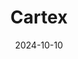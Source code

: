 ---  
layout: startup_page  
title: "Cartex"  
id: "cartex.com"  
permalink: "/cartexcartex.com10102024/"  
website: "https://cartex.com"  
funding_round: "Strategic Investment"  
funding_amount: ""  
investors: "Schwarzwald Capital"  
about: "Cartex is a fintech services marketplace connecting various payment solution services, including card issuance, payment gateways, and payout mechanisms, specifically designed for the creator economy. It aims to streamline and simplify payment processes within this rapidly growing yet often unregulated sector, helping creators manage their finances effectively."  
markets: "Fintech, Creator Economy, Banking, Debit Cards, Payments, Information Technology, PaaS"  
hq: "Athens, Attiki, Greece"  
founded_year: "2022"  
linkedin: "https://www.linkedin.com/company/cartex-italia-s.r.l."  
twitter: ""  
instagram: ""  
facebook: ""  
crunchbase: "https://www.crunchbase.com/organization/cartex"  
pitchbook: "https://pitchbook.com/profiles/company/162428-95"  

date_display: "10-Oct-2024"  
date: "2024-10-10"

# SEO Optimization  
meta_title: "Cartex - Strategic Investment"  
meta_description: "Cartex, Cartex is a fintech services marketplace connecting various payment solution services, including card issuance, payment gateways, and payout mechanism..."  
meta_keywords: "Cartex, Fintech, Creator Economy, Banking, Debit Cards, Payments, Information Technology, PaaS, Strategic Investment funding"  
canonical_url: "https://startup.projectstartups.com/cartexcartex.com10102024/"  
---